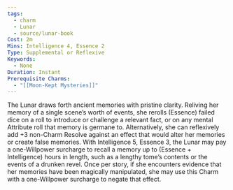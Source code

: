 ```yaml
---
tags:
  - charm
  - Lunar
  - source/lunar-book
Cost: 2m
Mins: Intelligence 4, Essence 2
Type: Supplemental or Reflexive
Keywords:
  - None
Duration: Instant
Prerequisite Charms:
  - "[[Moon-Kept Mysteries]]"
---
```

The Lunar draws forth ancient memories with pristine clarity. Reliving her memory of a single scene’s worth of events, she rerolls (Essence) failed dice on a roll to introduce or challenge a relevant fact, or on any mental Attribute roll that memory is germane to. Alternatively, she can reflexively add +3 non-Charm Resolve against an effect that would alter her memories or create false memories. With Intelligence 5, Essence 3, the Lunar may pay a one-Willpower surcharge to recall a memory up to (Essence + Intelligence) hours in length, such as a lengthy tome’s contents or the events of a drunken revel. Once per story, if she encounters evidence that her memories have been magically manipulated, she may use this Charm with a one-Willpower surcharge to negate that effect.